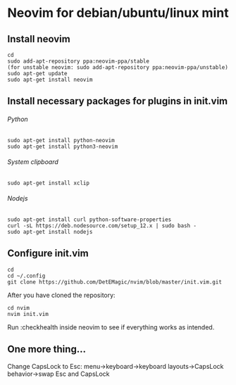 # Neovim for debian/ubuntu/linux mint

## Install neovim 
```
cd
sudo add-apt-repository ppa:neovim-ppa/stable
(for unstable neovim: sudo add-apt-repository ppa:neovim-ppa/unstable) 
sudo apt-get update
sudo apt-get install neovim
```
## Install necessary packages for plugins in init.vim
###### Python
```
sudo apt-get install python-neovim
sudo apt-get install python3-neovim
```

###### System clipboard
```
sudo apt-get install xclip
```
###### Nodejs
```
sudo apt-get install curl python-software-properties
curl -sL https://deb.nodesource.com/setup_12.x | sudo bash -
sudo apt-get install nodejs
```
## Configure init.vim

```
cd
cd ~/.config
git clone https://github.com/DetEMagic/nvim/blob/master/init.vim.git
```

After you have cloned the repository:
```
cd nvim
nvim init.vim
```
Run :checkhealth inside neovim to see if everything works as intended.

## One more thing...
Change CapsLock to Esc: menu->keyboard->keyboard layouts->CapsLock behavior->swap Esc and CapsLock





